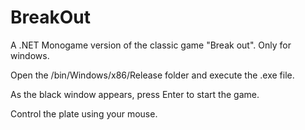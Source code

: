 # BreakOut
A .NET Monogame version of the classic game "Break out". Only for windows.

Open the /bin/Windows/x86/Release folder and execute the .exe file.

As the black window appears, press Enter to start the game.

Control the plate using your mouse.

